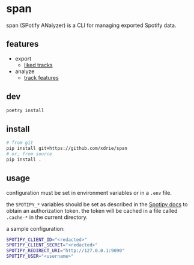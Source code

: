 
# span

span (SPotify ANalyzer) is a CLI for managing exported Spotify data.

## features

+ export
  + [liked tracks](https://developer.spotify.com/documentation/web-api/reference/library/get-users-saved-tracks/)
+ analyze
  + [track features](https://developer.spotify.com/documentation/web-api/reference/tracks/get-audio-features/)

## dev

```sh
poetry install
```

## install
```sh
# from git
pip install git+https://github.com/xdrie/span
# or, from source
pip install .
```

## usage

configuration must be set in environment variables or in a `.env` file.

the `SPOTIPY_*` variables should be set as described in the [Spotipy docs](https://spotipy.readthedocs.io/en/2.12.0/#authorization-code-flow)
to obtain an authorization token. the token will be cached in a file called `.cache-*` in the current directory.

a sample configuration:
```sh
SPOTIPY_CLIENT_ID="<redacted>"
SPOTIPY_CLIENT_SECRET="<redacted>"
SPOTIPY_REDIRECT_URI="http://127.0.0.1:9090"
SPOTIFY_USER="<username>"
```
